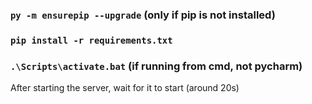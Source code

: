 ### `py -m ensurepip --upgrade` (only if pip is not installed)
### `pip install -r requirements.txt`
### `.\Scripts\activate.bat` (if running from cmd, not pycharm)
After starting the server, wait for it to start (around 20s)
